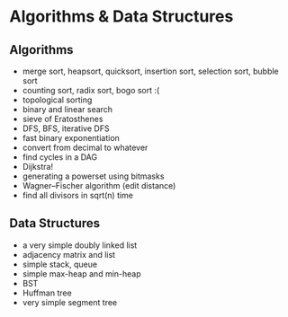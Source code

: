 # Algorithms & Data Structures

## Algorithms

- merge sort, heapsort, quicksort, insertion sort, selection sort, bubble sort
- counting sort, radix sort, bogo sort :(
- topological sorting
- binary and linear search
- sieve of Eratosthenes
- DFS, BFS, iterative DFS
- fast binary exponentiation
- convert from decimal to whatever
- find cycles in a DAG
- Dijkstra!
- generating a powerset using bitmasks
- Wagner–Fischer algorithm (edit distance)
- find all divisors in sqrt(n) time

## Data Structures

- a very simple doubly linked list
- adjacency matrix and list
- simple stack, queue
- simple max-heap and min-heap
- BST
- Huffman tree
- very simple segment tree
